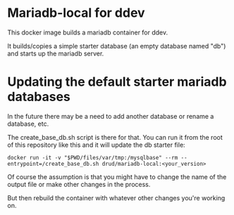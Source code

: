 # Mariadb-local for ddev

This docker image builds a mariadb container for ddev.

It builds/copies a simple starter database (an empty database named "db") and starts up the mariadb server.

# Updating the default starter mariadb databases

In the future there may be a need to add another database or rename a database, etc.

The create_base_db.sh script is there for that. You can run it from the
root of this repository like this and it will update the db starter file:


```
docker run -it -v "$PWD/files/var/tmp:/mysqlbase" --rm --entrypoint=/create_base_db.sh drud/mariadb-local:<your_version>
```

Of course the assumption is that you might have to change the name of the output
file or make other changes in the process.

But then rebuild the container with whatever other changes you're working on.
